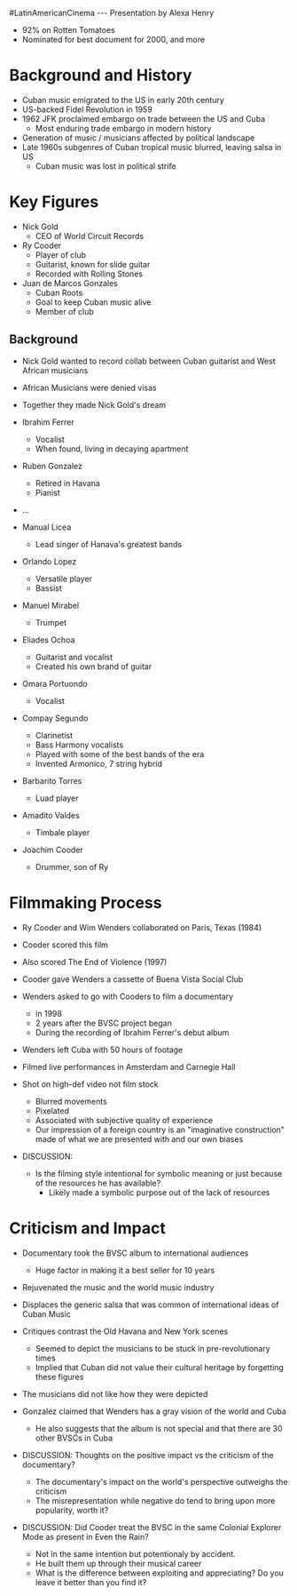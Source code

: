 #LatinAmericanCinema
--- Presentation by Alexa Henry

- 92% on Rotten Tomatoes
- Nominated for best document for 2000, and more

# Background and History
- Cuban music emigrated to the US in early 20th century
- US-backed Fidel Revolution in 1959
- 1962 JFK proclaimed embargo on trade between the US and Cuba
	- Most enduring trade embargo in modern history
- Generation of music / musicians affected by political landscape
- Late 1960s subgenres of Cuban tropical music blurred, leaving salsa in US
	- Cuban music was lost in political strife

# Key Figures
- Nick Gold
	- CEO of World Circuit Records
- Ry Cooder
	- Player of club
	- Guitarist, known for slide guitar
	- Recorded with Rolling Stones
- Juan de Marcos Gonzales
	- Cuban Roots
	- Goal to keep Cuban music alive
	- Member of club

## Background
- Nick Gold wanted to record collab between Cuban guitarist and West African musicians
- African Musicians were denied visas
- Together they made Nick Gold's dream

- Ibrahim Ferrer
	- Vocalist
	- When found, living in decaying apartment
- Ruben Gonzalez
	- Retired in Havana
	- Pianist
- ...
- Manual Licea
	- Lead singer of Hanava's greatest bands
- Orlando Lopez
	- Versatile player
	- Bassist
- Manuel Mirabel
	- Trumpet
- Eliades Ochoa
	- Guitarist and vocalist
	- Created his own brand of guitar
- Omara Portuondo
	- Vocalist
- Compay Segundo
	- Clarinetist
	- Bass Harmony vocalists
	- Played with some of the best bands of the era
	- Invented Armonico, 7 string hybrid
- Barbarito Torres
	- Luad player
- Amadito Valdes
	- Timbale player
- Joachim Cooder
	- Drummer, son of Ry

# Filmmaking Process
- Ry Cooder and Wim Wenders collaborated on Paris, Texas (1984)
- Cooder scored this film
- Also scored The End of Violence (1997)
- Cooder gave Wenders a cassette of Buena Vista Social Club
- Wenders asked to go with Cooders to film a documentary
	- in 1998
	- 2 years after the BVSC project began
	- During the recording of Ibrahim Ferrer's debut album

- Wenders left Cuba with 50 hours of footage
- Filmed live performances in Amsterdam and Carnegie Hall
- Shot on high-def video not film stock
	- Blurred movements
	- Pixelated
	- Associated with subjective quality of experience
	- Our impression of a foreign country is an "imaginative construction" made of what we are presented with and our own biases

- DISCUSSION:
	- Is the filming style intentional for symbolic meaning or just because of the resources he has available?
		- Likely made a symbolic purpose out of the lack of resources

# Criticism and Impact
- Documentary took the BVSC album to international audiences
	- Huge factor in making it a best seller for 10 years
- Rejuvenated the music and the world music industry
- Displaces the generic salsa that was common of international ideas of Cuban Music
- Critiques contrast the Old Havana and New York scenes
	- Seemed to depict the musicians to be stuck in pre-revolutionary times
	- Implied that Cuban did not value their cultural heritage by forgetting these figures
- The musicians did not like how they were depicted
- Gonzalez claimed that Wenders has a gray vision of the world and Cuba
	- He also suggests that the album is not special and that there are 30 other BVSCs in Cuba

- DISCUSSION: Thoughts on the positive impact vs the criticism of the documentary?
	- The documentary's impact on the world's perspective outweighs the criticism
	- The misrepresentation while negative do tend to bring upon more popularity, worth it?

- DISCUSSION: Did Cooder treat the BVSC in the same Colonial Explorer Mode as present in Even the Rain?
	- Not in the same intention but potentionaly by accident.
	- He built them up through their musical career
	- What is the difference between exploiting and appreciating? Do you leave it better than you find it?